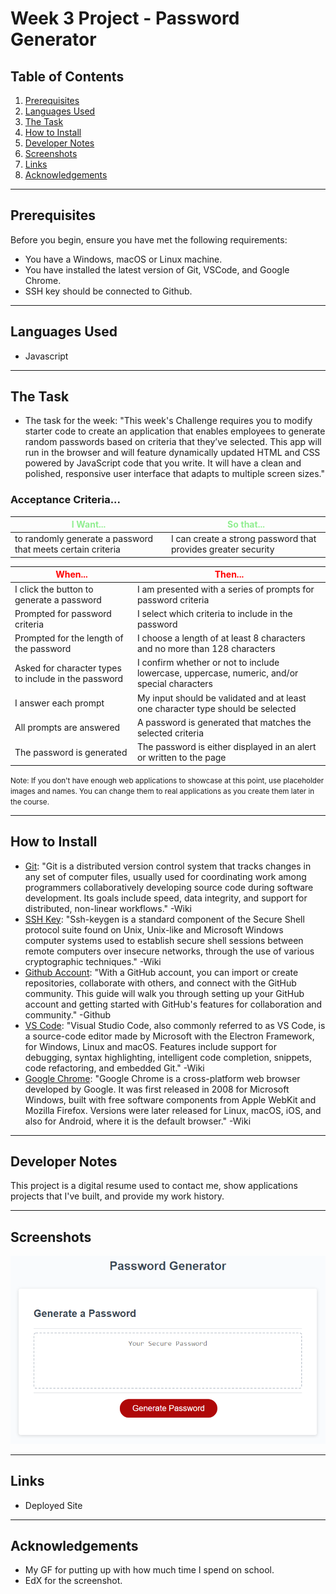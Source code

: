 
<!-- Week Three Homework Readme Readme -->
# Week 3 Project - Password Generator
## Table of Contents
1. [Prerequisites](#prerequisites)
2. [Languages Used](#languages-used)
3. [The Task](#the-task)
3. [How to Install](#how-to-install)
4. [Developer Notes](#developer-notes)
5. [Screenshots](#screenshots)
6. [Links](#links)
7. [Acknowledgements](#acknowledgements)
---
## Prerequisites

Before you begin, ensure you have met the following requirements:

- You have a Windows, macOS or Linux machine.
- You have installed the latest version of Git, VSCode, and Google Chrome.
- SSH key should be connected to Github.

--- 

## Languages Used

- Javascript

---

## The Task

- The task for the week: "This week's Challenge requires you to modify starter code to create an application that enables employees to generate random passwords based on criteria that they’ve selected. This app will run in the browser and will feature dynamically updated HTML and CSS powered by JavaScript code that you write. It will have a clean and polished, responsive user interface that adapts to multiple screen sizes."

### **Acceptance Criteria...**

|<span style="color:lightgreen;">**I Want...**</span>                 |<span style="color:lightgreen;">**So that...**</span>                                 |
|--------------------------------------------------------------------|-------------------------------------------------------------------------------------|
|to randomly generate a password that meets certain criteria         | I can create a strong password that provides greater security                       |


|<span style="color:red;">**When...**</span>                         |<span style="color:red;">**Then...**</span>                                   |
|----------------------------------------------------------------------|--------------------------------------------------------------                      |
| I click the button to generate a password                            | I am presented with a series of prompts for password criteria                      |
| Prompted for password criteria                                       | I select which criteria to include in the password                                 |
| Prompted for the length of the password                              | I choose a length of at least 8 characters and no more than 128 characters         |    
| Asked for character types to include in the password                 | I confirm whether or not to include lowercase, uppercase, numeric, and/or special characters|
| I answer each prompt                                                 | My input should be validated and at least one character type should be selected    |
| All prompts are answered                                             | A password is generated that matches the selected criteria                         |
| The password is generated                                            | The password is either displayed in an alert or written to the page                |



<small>Note: If you don't have enough web applications to showcase at this point, use placeholder images and names. You can change them to real applications as you create them later in the course.</small>

--- 

## How to Install

- [Git](https://github.com/git-guides/install-git): "Git is a distributed version control system that tracks changes in any set of computer files, usually used for coordinating work among programmers collaboratively developing source code during software development. Its goals include speed, data integrity, and support for distributed, non-linear workflows." -Wiki
- [SSH Key](https://docs.github.com/en/authentication/connecting-to-github-with-ssh/adding-a-new-ssh-key-to-your-github-account): "Ssh-keygen is a standard component of the Secure Shell protocol suite found on Unix, Unix-like and Microsoft Windows computer systems used to establish secure shell sessions between remote computers over insecure networks, through the use of various cryptographic techniques." -Wiki
- [Github Account](https://docs.github.com/en/get-started/onboarding/getting-started-with-your-github-account): "With a GitHub account, you can import or create repositories, collaborate with others, and connect with the GitHub community. This guide will walk you through setting up your GitHub account and getting started with GitHub's features for collaboration and community." -Github
- [VS Code](https://code.visualstudio.com/docs/setup/setup-overview): "Visual Studio Code, also commonly referred to as VS Code, is a source-code editor made by Microsoft with the Electron Framework, for Windows, Linux and macOS. Features include support for debugging, syntax highlighting, intelligent code completion, snippets, code refactoring, and embedded Git." -Wiki
- [Google Chrome](https://support.google.com/chrome/answer/95346?hl=en&co=GENIE.Platform%3DDesktop): "Google Chrome is a cross-platform web browser developed by Google. It was first released in 2008 for Microsoft Windows, built with free software components from Apple WebKit and Mozilla Firefox. Versions were later released for Linux, macOS, iOS, and also for Android, where it is the default browser." -Wiki
--- 
## Developer Notes

  This project is a digital resume used to contact me, show applications projects that I've built, and provide my work history. 

---

## Screenshots
![Screenshot of Website](./assets/screenshot.png)

---

## Links
- Deployed Site

--- 

## Acknowledgements

- My GF for putting up with how much time I spend on school.
- EdX for the screenshot.



